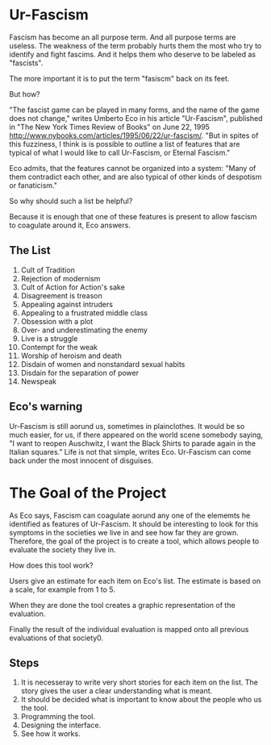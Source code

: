 # Ur-Fascism

Fascism has become an all purpose term. And all purpose terms are useless. The weakness of the term probably hurts them the most who try to identify and fight fascims. And it helps them who deserve to be labeled as "fascists". 

The more important it is to put the term "fasiscm" back on its feet. 

But how?

"The fascist game can be played in many forms, and the name of the game does not change," writes Umberto Eco in his article "Ur-Fascism", published in "The New York Times Review of Books" on June 22, 1995 http://www.nybooks.com/articles/1995/06/22/ur-fascism/. "But in spites of this fuzziness, I think is is possible to outline a list of features that are typical of what I would like to call Ur-Fascism, or Eternal Fascism."

Eco admits, that the features cannot be organized into a system: "Many of them contradict each other, and are also typical  of other kinds of despotism or fanaticism." 

So why should such a list be helpful?

Because it is enough that one of these features is present to allow fascism to coagulate around it, Eco answers. 

## The List

1. Cult of Tradition
2. Rejection of modernism
3. Cult of Action for Action's sake
4. Disagreement is treason
5. Appealing against intruders
6. Appealing to a frustrated middle class
7. Obsession with a plot
8. Over- and underestimating the enemy
9. Live is a struggle
10. Contempt for the weak
11. Worship of heroism and death
12. Disdain of women and nonstandard sexual habits
13. Disdain for the separation of power
14. Newspeak

## Eco's warning

Ur-Fascism is still aorund us, sometimes in plainclothes. It would be so much easier, for us, if there appeared on the world scene somebody saying, "I want to reopen Auschwitz, I want the Black Shirts to parade again in the Italian squares." Life is not that simple, writes Eco. Ur-Fascism can come back under the most innocent of disguises.

# The Goal of the Project

As Eco says, Fascism can coagulate aorund any one of the elememts he identified as features of Ur-Fascism. It should be interesting to look for this symptoms in the societies we live in and see how far they are grown. Therefore, the goal of the project is to create a tool, which allows people to evaluate the society they live in. 

How does this tool work?

Users give an estimate for each item on Eco's list. The estimate is based on a scale, for example from 1 to 5.  

When they are done the tool creates a graphic representation of the evaluation. 

Finally the result of the individual evaluation is mapped onto all previous evaluations of that society0. 

## Steps 

1. It is necesseray to write very short stories for each item on the list. The story gives the user a clear understanding what is meant. 
2. It should be decided what is important to know about the people who us the tool. 
3. Programming the tool.
4. Designing the interface.
5. See how it works.
